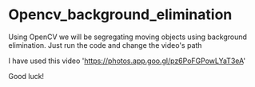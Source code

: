 # Opencv_background_elimination
Using OpenCV we will be segregating moving objects using background elimination. 
Just run the code and change the video's path

I have used this video 'https://photos.app.goo.gl/pz6PoFGPowLYaT3eA'

Good luck!
